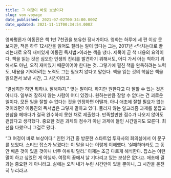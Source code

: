 ```yaml
---
title: 그 여정이 바로 보상이다
slug: von-voyage
date_published: 2021-07-02T00:34:00.000Z
date_updated: 2021-11-11T00:34:54.000Z
---
```


영화평론가 이동진은 책 1만 7천권을 보유한 장서가이다. 영화는 하루에 세 편 이상 못 보지만, 책은 하루 12시간을 읽어도 질리는 일이 없다는 그는, 2017년 <닥치는대로 끌리는대로 오직 재미있게 이동진 독서법>이라는 책을 냈다. 제목이 곧 책 내용의 요약이다. 책을 읽는 것은 심오한 인생의 진리를 발견하기 위해서도, 어디 가서 아는 척하기 위해서도 아닌, 오직 재미있기 때문이어야 한다는 것. 그렇기에 펼친 책을 완독하려는 노력도, 내용을 기억하려는 노력도 그는 필요치 않다고 말한다. 책을 읽는 것의 핵심은 책을 읽으면서 보낸 시간, 그 시간이라고.

“열심히만 하면 뭐하냐. 잘해야지.” 맞는 말이다. 하지만 원한다고 다 잘할 수 있는 것은 아니다. 일부러 잘하지 않는 사람이 어디 있겠나. 원하는만큼 잘할 수 없다는 건 괴로운 일이다. 모든 일을 잘할 수 없다는 것을 인정하면 어떨까. 아니 애초에 잘할 필요가 없는 것이라면? 이동진의 독서법은 그렇게 말하고 있다. 풀리지 않는 알고리즘 과제를 붙잡고 한참을 헤매다가 결국 완수하지 못한 채로 제출했다. 만족할만한 점수가 나오지 않아도 괜찮다고 생각했다. 중요한 것은 과제의 점수가 아닌 과제에 들인 시간일지도 모른다. 최선을 다했으니 그걸로 됐다.

“그 여정이 바로 보상이다.” 인턴 기간 중 방문한 스타트업 투자사의 회의실에서 이 문구를 보았다. 스티브 잡스가 남겼다는 이 말을 나는 이렇게 이해했다. ‘실패하더라도 그 동안 배운 것이 있을 것이니 너무 아쉬워 말라.’ 이제는 조금 다르게 해석한다. 잡스는 이런 말이 하고 싶었던 게 아닐까. 여정의 끝에서 날 기다리고 있는 보상은 없다고. 애초에 결과는 중요한 게 아니라고. 삶에는 오직 내가 누린 시간만이 있을 뿐이니, 그 시간을 온전히 누리라고.
